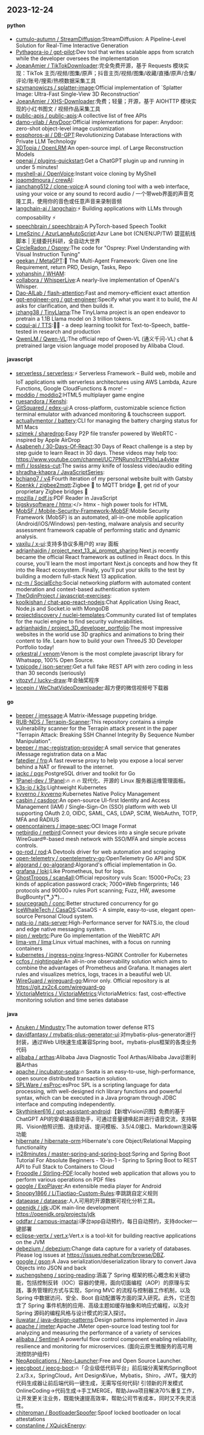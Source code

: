 ## 2023-12-24

#### python
* [cumulo-autumn / StreamDiffusion](https://github.com/cumulo-autumn/StreamDiffusion):StreamDiffusion: A Pipeline-Level Solution for Real-Time Interactive Generation
* [Pythagora-io / gpt-pilot](https://github.com/Pythagora-io/gpt-pilot):Dev tool that writes scalable apps from scratch while the developer oversees the implementation
* [JoeanAmier / TikTokDownloader](https://github.com/JoeanAmier/TikTokDownloader):完全免费开源，基于 Requests 模块实现：TikTok 主页/视频/图集/原声；抖音主页/视频/图集/收藏/直播/原声/合集/评论/账号/搜索/热榜数据采集工具
* [szymanowiczs / splatter-image](https://github.com/szymanowiczs/splatter-image):Official implementation of `Splatter Image: Ultra-Fast Single-View 3D Reconstruction'
* [JoeanAmier / XHS-Downloader](https://github.com/JoeanAmier/XHS-Downloader):免费；轻量；开源，基于 AIOHTTP 模块实现的小红书图文 / 视频作品采集工具
* [public-apis / public-apis](https://github.com/public-apis/public-apis):A collective list of free APIs
* [damo-vilab / AnyDoor](https://github.com/damo-vilab/AnyDoor):Official implementations for paper: Anydoor: zero-shot object-level image customization
* [eosphoros-ai / DB-GPT](https://github.com/eosphoros-ai/DB-GPT):Revolutionizing Database Interactions with Private LLM Technology
* [3DTopia / OpenLRM](https://github.com/3DTopia/OpenLRM):An open-source impl. of Large Reconstruction Models
* [openai / plugins-quickstart](https://github.com/openai/plugins-quickstart):Get a ChatGPT plugin up and running in under 5 minutes!
* [myshell-ai / OpenVoice](https://github.com/myshell-ai/OpenVoice):Instant voice cloning by MyShell
* [joaomdmoura / crewAI](https://github.com/joaomdmoura/crewAI):
* [jianchang512 / clone-voice](https://github.com/jianchang512/clone-voice):A sound cloning tool with a web interface, using your voice or any sound to record audio / 一个带web界面的声音克隆工具，使用你的音色或任意声音来录制音频
* [langchain-ai / langchain](https://github.com/langchain-ai/langchain):⚡ Building applications with LLMs through composability ⚡
* [speechbrain / speechbrain](https://github.com/speechbrain/speechbrain):A PyTorch-based Speech Toolkit
* [LmeSzinc / AzurLaneAutoScript](https://github.com/LmeSzinc/AzurLaneAutoScript):Azur Lane bot (CN/EN/JP/TW) 碧蓝航线脚本 | 无缝委托科研，全自动大世界
* [CircleRadon / Osprey](https://github.com/CircleRadon/Osprey):The code for "Osprey: Pixel Understanding with Visual Instruction Tuning"
* [geekan / MetaGPT](https://github.com/geekan/MetaGPT):🌟 The Multi-Agent Framework: Given one line Requirement, return PRD, Design, Tasks, Repo
* [yohanshin / WHAM](https://github.com/yohanshin/WHAM):
* [collabora / WhisperLive](https://github.com/collabora/WhisperLive):A nearly-live implementation of OpenAI's Whisper.
* [Dao-AILab / flash-attention](https://github.com/Dao-AILab/flash-attention):Fast and memory-efficient exact attention
* [gpt-engineer-org / gpt-engineer](https://github.com/gpt-engineer-org/gpt-engineer):Specify what you want it to build, the AI asks for clarification, and then builds it.
* [jzhang38 / TinyLlama](https://github.com/jzhang38/TinyLlama):The TinyLlama project is an open endeavor to pretrain a 1.1B Llama model on 3 trillion tokens.
* [coqui-ai / TTS](https://github.com/coqui-ai/TTS):🐸💬 - a deep learning toolkit for Text-to-Speech, battle-tested in research and production
* [QwenLM / Qwen-VL](https://github.com/QwenLM/Qwen-VL):The official repo of Qwen-VL (通义千问-VL) chat & pretrained large vision language model proposed by Alibaba Cloud.

#### javascript
* [serverless / serverless](https://github.com/serverless/serverless):⚡ Serverless Framework – Build web, mobile and IoT applications with serverless architectures using AWS Lambda, Azure Functions, Google CloudFunctions & more! –
* [moddio / moddio2](https://github.com/moddio/moddio2):HTML5 multiplayer game engine
* [ruesandora / Kenshi](https://github.com/ruesandora/Kenshi):
* [GitSquared / edex-ui](https://github.com/GitSquared/edex-ui):A cross-platform, customizable science fiction terminal emulator with advanced monitoring & touchscreen support.
* [actuallymentor / battery](https://github.com/actuallymentor/battery):CLI for managing the battery charging status for M1 Macs
* [szimek / sharedrop](https://github.com/szimek/sharedrop):Easy P2P file transfer powered by WebRTC - inspired by Apple AirDrop
* [Asabeneh / 30-Days-Of-React](https://github.com/Asabeneh/30-Days-Of-React):30 Days of React challenge is a step by step guide to learn React in 30 days. These videos may help too: https://www.youtube.com/channel/UC7PNRuno1rzYPb1xLa4yktw
* [mifi / lossless-cut](https://github.com/mifi/lossless-cut):The swiss army knife of lossless video/audio editing
* [shradha-khapra / JavaScriptSeries](https://github.com/shradha-khapra/JavaScriptSeries):
* [bchiang7 / v4](https://github.com/bchiang7/v4):Fourth iteration of my personal website built with Gatsby
* [Koenkk / zigbee2mqtt](https://github.com/Koenkk/zigbee2mqtt):Zigbee 🐝 to MQTT bridge 🌉, get rid of your proprietary Zigbee bridges 🔨
* [mozilla / pdf.js](https://github.com/mozilla/pdf.js):PDF Reader in JavaScript
* [bigskysoftware / htmx](https://github.com/bigskysoftware/htmx):</> htmx - high power tools for HTML
* [MobSF / Mobile-Security-Framework-MobSF](https://github.com/MobSF/Mobile-Security-Framework-MobSF):Mobile Security Framework (MobSF) is an automated, all-in-one mobile application (Android/iOS/Windows) pen-testing, malware analysis and security assessment framework capable of performing static and dynamic analysis.
* [vaxilu / x-ui](https://github.com/vaxilu/x-ui):支持多协议多用户的 xray 面板
* [adrianhajdin / project_next_13_ai_prompt_sharing](https://github.com/adrianhajdin/project_next_13_ai_prompt_sharing):Next.js recently became the official React framework as outlined in React docs. In this course, you'll learn the most important Next.js concepts and how they fit into the React ecosystem. Finally, you'll put your skills to the test by building a modern full-stack Next 13 application.
* [nz-m / SocialEcho](https://github.com/nz-m/SocialEcho):Social networking platform with automated content moderation and context-based authentication system
* [TheOdinProject / javascript-exercises](https://github.com/TheOdinProject/javascript-exercises):
* [koolkishan / chat-app-react-nodejs](https://github.com/koolkishan/chat-app-react-nodejs):Chat Application Using React, Node.js and Socket.io with MongoDB
* [projectdiscovery / nuclei-templates](https://github.com/projectdiscovery/nuclei-templates):Community curated list of templates for the nuclei engine to find security vulnerabilities.
* [adrianhajdin / project_3D_developer_portfolio](https://github.com/adrianhajdin/project_3D_developer_portfolio):The most impressive websites in the world use 3D graphics and animations to bring their content to life. Learn how to build your own ThreeJS 3D Developer Portfolio today!
* [orkestral / venom](https://github.com/orkestral/venom):Venom is the most complete javascript library for Whatsapp, 100% Open Source.
* [typicode / json-server](https://github.com/typicode/json-server):Get a full fake REST API with zero coding in less than 30 seconds (seriously)
* [vitozyf / lucky-draw](https://github.com/vitozyf/lucky-draw):年会抽奖程序
* [lecepin / WeChatVideoDownloader](https://github.com/lecepin/WeChatVideoDownloader):超方便的微信视频号下载器

#### go
* [beeper / imessage](https://github.com/beeper/imessage):A Matrix-iMessage puppeting bridge.
* [RUB-NDS / Terrapin-Scanner](https://github.com/RUB-NDS/Terrapin-Scanner):This repository contains a simple vulnerability scanner for the Terrapin attack present in the paper "Terrapin Attack: Breaking SSH Channel Integrity By Sequence Number Manipulation".
* [beeper / mac-registration-provider](https://github.com/beeper/mac-registration-provider):A small service that generates iMessage registration data on a Mac
* [fatedier / frp](https://github.com/fatedier/frp):A fast reverse proxy to help you expose a local server behind a NAT or firewall to the internet.
* [jackc / pgx](https://github.com/jackc/pgx):PostgreSQL driver and toolkit for Go
* [1Panel-dev / 1Panel](https://github.com/1Panel-dev/1Panel):🔥 🔥 🔥 现代化、开源的 Linux 服务器运维管理面板。
* [k3s-io / k3s](https://github.com/k3s-io/k3s):Lightweight Kubernetes
* [kyverno / kyverno](https://github.com/kyverno/kyverno):Kubernetes Native Policy Management
* [casbin / casdoor](https://github.com/casbin/casdoor):An open-source UI-first Identity and Access Management (IAM) / Single-Sign-On (SSO) platform with web UI supporting OAuth 2.0, OIDC, SAML, CAS, LDAP, SCIM, WebAuthn, TOTP, MFA and RADIUS
* [opencontainers / image-spec](https://github.com/opencontainers/image-spec):OCI Image Format
* [netbirdio / netbird](https://github.com/netbirdio/netbird):Connect your devices into a single secure private WireGuard®-based mesh network with SSO/MFA and simple access controls.
* [go-rod / rod](https://github.com/go-rod/rod):A Devtools driver for web automation and scraping
* [open-telemetry / opentelemetry-go](https://github.com/open-telemetry/opentelemetry-go):OpenTelemetry Go API and SDK
* [algorand / go-algorand](https://github.com/algorand/go-algorand):Algorand's official implementation in Go.
* [grafana / loki](https://github.com/grafana/loki):Like Prometheus, but for logs.
* [GhostTroops / scan4all](https://github.com/GhostTroops/scan4all):Official repository vuls Scan: 15000+PoCs; 23 kinds of application password crack; 7000+Web fingerprints; 146 protocols and 90000+ rules Port scanning; Fuzz, HW, awesome BugBounty( ͡° ͜ʖ ͡°)...
* [sourcegraph / conc](https://github.com/sourcegraph/conc):Better structured concurrency for go
* [IceWhaleTech / CasaOS](https://github.com/IceWhaleTech/CasaOS):CasaOS - A simple, easy-to-use, elegant open-source Personal Cloud system.
* [nats-io / nats-server](https://github.com/nats-io/nats-server):High-Performance server for NATS.io, the cloud and edge native messaging system.
* [pion / webrtc](https://github.com/pion/webrtc):Pure Go implementation of the WebRTC API
* [lima-vm / lima](https://github.com/lima-vm/lima):Linux virtual machines, with a focus on running containers
* [kubernetes / ingress-nginx](https://github.com/kubernetes/ingress-nginx):Ingress-NGINX Controller for Kubernetes
* [ccfos / nightingale](https://github.com/ccfos/nightingale):An all-in-one observability solution which aims to combine the advantages of Prometheus and Grafana. It manages alert rules and visualizes metrics, logs, traces in a beautiful web UI.
* [WireGuard / wireguard-go](https://github.com/WireGuard/wireguard-go):Mirror only. Official repository is at https://git.zx2c4.com/wireguard-go
* [VictoriaMetrics / VictoriaMetrics](https://github.com/VictoriaMetrics/VictoriaMetrics):VictoriaMetrics: fast, cost-effective monitoring solution and time series database

#### java
* [Anuken / Mindustry](https://github.com/Anuken/Mindustry):The automation tower defense RTS
* [davidfantasy / mybatis-plus-generator-ui](https://github.com/davidfantasy/mybatis-plus-generator-ui):对mybatis-plus-generator进行封装，通过Web UI快速生成兼容Spring boot，mybatis-plus框架的各类业务代码
* [alibaba / arthas](https://github.com/alibaba/arthas):Alibaba Java Diagnostic Tool Arthas/Alibaba Java诊断利器Arthas
* [apache / incubator-seata](https://github.com/apache/incubator-seata):🔥 Seata is an easy-to-use, high-performance, open source distributed transaction solution.
* [SPLWare / esProc](https://github.com/SPLWare/esProc):esProc SPL is a scripting language for data processing, with well-designed rich library functions and powerful syntax, which can be executed in a Java program through JDBC interface and computing independently.
* [Skythinker616 / gpt-assistant-android](https://github.com/Skythinker616/gpt-assistant-android):【新增Vision识图】免费的基于ChatGPT API的安卓端语音助手，可通过音量键唤起并进行语音交流，支持联网、Vision拍照识图、连续对话、提问模板、3.5/4.0接口、Markdown渲染等功能
* [hibernate / hibernate-orm](https://github.com/hibernate/hibernate-orm):Hibernate's core Object/Relational Mapping functionality
* [in28minutes / master-spring-and-spring-boot](https://github.com/in28minutes/master-spring-and-spring-boot):Spring and Spring Boot Tutorial For Absolute Beginners - 10-in-1 - Spring to Spring Boot to REST API to Full Stack to Containers to Cloud
* [Frooodle / Stirling-PDF](https://github.com/Frooodle/Stirling-PDF):locally hosted web application that allows you to perform various operations on PDF files
* [google / ExoPlayer](https://github.com/google/ExoPlayer):An extensible media player for Android
* [Snoopy1866 / LiTiaotiao-Custom-Rules](https://github.com/Snoopy1866/LiTiaotiao-Custom-Rules):李跳跳自定义规则
* [dataease / dataease](https://github.com/dataease/dataease):人人可用的开源数据可视化分析工具。
* [openjdk / jdk](https://github.com/openjdk/jdk):JDK main-line development https://openjdk.org/projects/jdk
* [oddfar / campus-imaotai](https://github.com/oddfar/campus-imaotai):i茅台app自动预约，每日自动预约，支持docker一键部署
* [eclipse-vertx / vert.x](https://github.com/eclipse-vertx/vert.x):Vert.x is a tool-kit for building reactive applications on the JVM
* [debezium / debezium](https://github.com/debezium/debezium):Change data capture for a variety of databases. Please log issues at https://issues.redhat.com/browse/DBZ.
* [google / gson](https://github.com/google/gson):A Java serialization/deserialization library to convert Java Objects into JSON and back
* [xuchengsheng / spring-reading](https://github.com/xuchengsheng/spring-reading):涵盖了 Spring 框架的核心概念和关键功能，包括控制反转（IOC）容器的使用，面向切面编程（AOP）的原理与实践，事务管理的方式与实现，Spring MVC 的流程与控制器工作机制，以及 Spring 中数据访问、安全、Boot 自动配置等方面的深入研究。此外，它还包含了 Spring 事件机制的应用、高级主题如缓存抽象和响应式编程，以及对 Spring 源码的编程风格与设计模式的深入探讨。
* [iluwatar / java-design-patterns](https://github.com/iluwatar/java-design-patterns):Design patterns implemented in Java
* [apache / jmeter](https://github.com/apache/jmeter):Apache JMeter open-source load testing tool for analyzing and measuring the performance of a variety of services
* [alibaba / Sentinel](https://github.com/alibaba/Sentinel):A powerful flow control component enabling reliability, resilience and monitoring for microservices. (面向云原生微服务的高可用流控防护组件)
* [NeoApplications / Neo-Launcher](https://github.com/NeoApplications/Neo-Launcher):Free and Open Source Launcher.
* [jeecgboot / jeecg-boot](https://github.com/jeecgboot/jeecg-boot):🔥「企业级低代码平台」前后端分离架构SpringBoot 2.x/3.x，SpringCloud，Ant Design&Vue，Mybatis，Shiro，JWT。强大的代码生成器让前后端代码一键生成，无需写任何代码! 引领新的开发模式OnlineCoding->代码生成->手工MERGE，帮助Java项目解决70%重复工作，让开发更关注业务，既能快速提高效率，帮助公司节省成本，同时又不失灵活性。
* [chiteroman / BootloaderSpoofer](https://github.com/chiteroman/BootloaderSpoofer):Spoof locked bootloader on local attestations
* [constanline / XQuickEnergy](https://github.com/constanline/XQuickEnergy):
